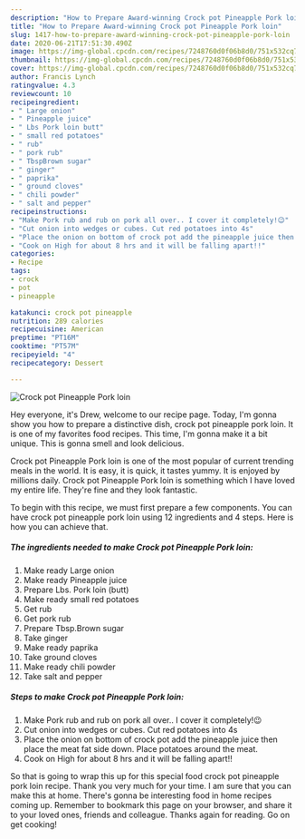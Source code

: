 ```yaml
---
description: "How to Prepare Award-winning Crock pot Pineapple Pork loin"
title: "How to Prepare Award-winning Crock pot Pineapple Pork loin"
slug: 1417-how-to-prepare-award-winning-crock-pot-pineapple-pork-loin
date: 2020-06-21T17:51:30.490Z
image: https://img-global.cpcdn.com/recipes/7248760d0f06b8d0/751x532cq70/crock-pot-pineapple-pork-loin-recipe-main-photo.jpg
thumbnail: https://img-global.cpcdn.com/recipes/7248760d0f06b8d0/751x532cq70/crock-pot-pineapple-pork-loin-recipe-main-photo.jpg
cover: https://img-global.cpcdn.com/recipes/7248760d0f06b8d0/751x532cq70/crock-pot-pineapple-pork-loin-recipe-main-photo.jpg
author: Francis Lynch
ratingvalue: 4.3
reviewcount: 10
recipeingredient:
- " Large onion"
- " Pineapple juice"
- " Lbs Pork loin butt"
- " small red potatoes"
- " rub"
- " pork rub"
- " TbspBrown sugar"
- " ginger"
- " paprika"
- " ground cloves"
- " chili powder"
- " salt and pepper"
recipeinstructions:
- "Make Pork rub and rub on pork all over.. I cover it completely!😉"
- "Cut onion into wedges or cubes. Cut red potatoes into 4s"
- "Place the onion on bottom of crock pot add the pineapple juice then place the meat fat side down. Place potatoes around the meat."
- "Cook on High for about 8 hrs and it will be falling apart!!"
categories:
- Recipe
tags:
- crock
- pot
- pineapple

katakunci: crock pot pineapple 
nutrition: 289 calories
recipecuisine: American
preptime: "PT16M"
cooktime: "PT57M"
recipeyield: "4"
recipecategory: Dessert

---
```



![Crock pot Pineapple Pork loin](https://img-global.cpcdn.com/recipes/7248760d0f06b8d0/751x532cq70/crock-pot-pineapple-pork-loin-recipe-main-photo.jpg)

Hey everyone, it's Drew, welcome to our recipe page. Today, I'm gonna show you how to prepare a distinctive dish, crock pot pineapple pork loin. It is one of my favorites food recipes. This time, I'm gonna make it a bit unique. This is gonna smell and look delicious.



Crock pot Pineapple Pork loin is one of the most popular of current trending meals in the world. It is easy, it is quick, it tastes yummy. It is enjoyed by millions daily. Crock pot Pineapple Pork loin is something which I have loved my entire life. They're fine and they look fantastic.


To begin with this recipe, we must first prepare a few components. You can have crock pot pineapple pork loin using 12 ingredients and 4 steps. Here is how you can achieve that.

<!--inarticleads1-->

##### The ingredients needed to make Crock pot Pineapple Pork loin:

1. Make ready  Large onion
1. Make ready  Pineapple juice
1. Prepare  Lbs. Pork loin (butt)
1. Make ready  small red potatoes
1. Get  rub
1. Get  pork rub
1. Prepare  Tbsp.Brown sugar
1. Take  ginger
1. Make ready  paprika
1. Take  ground cloves
1. Make ready  chili powder
1. Take  salt and pepper




<!--inarticleads2-->

##### Steps to make Crock pot Pineapple Pork loin:

1. Make Pork rub and rub on pork all over.. I cover it completely!😉
1. Cut onion into wedges or cubes. Cut red potatoes into 4s
1. Place the onion on bottom of crock pot add the pineapple juice then place the meat fat side down. Place potatoes around the meat.
1. Cook on High for about 8 hrs and it will be falling apart!!




So that is going to wrap this up for this special food crock pot pineapple pork loin recipe. Thank you very much for your time. I am sure that you can make this at home. There's gonna be interesting food in home recipes coming up. Remember to bookmark this page on your browser, and share it to your loved ones, friends and colleague. Thanks again for reading. Go on get cooking!
